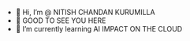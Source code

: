 - 👋 Hi, I’m @ NITISH CHANDAN KURUMILLA
- 👀 GOOD TO SEE YOU HERE 
- 🌱 I’m currently learning AI IMPACT ON THE CLOUD 

<!---
nitishkurumilla/nitishkurumilla is a ✨ special ✨ repository because its `README.md` (this file) appears on your GitHub profile.
You can click the Preview link to take a look at your changes.
--->
